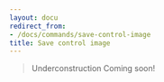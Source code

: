 ```yaml
---
layout: docu
redirect_from:
- /docs/commands/save-control-image
title: Save control image
---
```


> Underconstruction Coming soon!